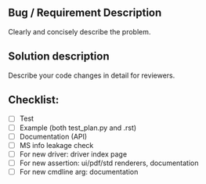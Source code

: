 ## Bug / Requirement Description
Clearly and concisely describe the problem.

## Solution description
Describe your code changes in detail for reviewers.

## Checklist:
- [ ] Test
- [ ] Example (both test_plan.py and .rst)
- [ ] Documentation (API)
- [ ] MS info leakage check
- [ ] For new driver: driver index page
- [ ] For new assertion: ui/pdf/std renderers, documentation
- [ ] For new cmdline arg: documentation
